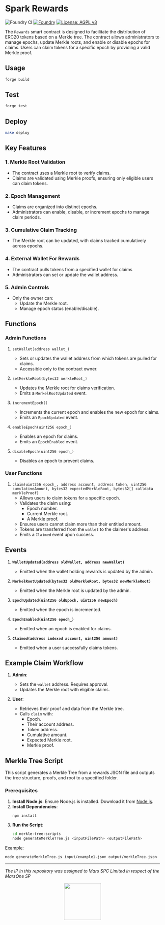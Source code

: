 # Spark Rewards

![Foundry CI](https://github.com/marsfoundation/spark-alm-controller/actions/workflows/ci.yml/badge.svg)
[![Foundry][foundry-badge]][foundry]
[![License: AGPL v3](https://img.shields.io/badge/License-AGPL%20v3-blue.svg)](https://github.com/marsfoundation/spark-alm-controller/blob/master/LICENSE)

[foundry]: https://getfoundry.sh/
[foundry-badge]: https://img.shields.io/badge/Built%20with-Foundry-FFDB1C.svg

The `Rewards` smart contract is designed to facilitate the distribution of ERC20 tokens based on a Merkle tree. The contract allows administrators to manage epochs, update Merkle roots, and enable or disable epochs for claims. Users can claim tokens for a specific epoch by providing a valid Merkle proof.

## Usage

```bash
forge build
```

## Test

```bash
forge test
```

## Deploy

```bash
make deploy
```

## Key Features

### 1. **Merkle Root Validation**
   - The contract uses a Merkle root to verify claims.
   - Claims are validated using Merkle proofs, ensuring only eligible users can claim tokens.

### 2. **Epoch Management**
   - Claims are organized into distinct epochs.
   - Administrators can enable, disable, or increment epochs to manage claim periods.

### 3. **Cumulative Claim Tracking**
   - The Merkle root can be updated, with claims tracked cumulatively across epochs.

### 4. **External Wallet For Rewards**
   - The contract pulls tokens from a specified wallet for claims.
   - Administrators can set or update the wallet address.

### 5. **Admin Controls**
   - Only the owner can:
     - Update the Merkle root.
     - Manage epoch status (enable/disable).

## Functions

### **Admin Functions**
1. `setWallet(address wallet_)`
   - Sets or updates the wallet address from which tokens are pulled for claims.
   - Accessible only to the contract owner.

2. `setMerkleRoot(bytes32 merkleRoot_)`
   - Updates the Merkle root for claims verification.
   - Emits a `MerkelRootUpdated` event.

3. `incrementEpoch()`
   - Increments the current epoch and enables the new epoch for claims.
   - Emits an `EpochUpdated` event.

4. `enableEpoch(uint256 epoch_)`
   - Enables an epoch for claims.
   - Emits an `EpochEnabled` event.

5. `disableEpoch(uint256 epoch_)`
   - Disables an epoch to prevent claims.

### **User Functions**
1. `claim(uint256 epoch_, address account, address token, uint256 cumulativeAmount, bytes32 expectedMerkleRoot, bytes32[] calldata merkleProof)`
   - Allows users to claim tokens for a specific epoch.
   - Validates the claim using:
     - Epoch number.
     - Current Merkle root.
     - A Merkle proof.
   - Ensures users cannot claim more than their entitled amount.
   - Tokens are transferred from the `wallet` to the claimer's address.
   - Emits a `Claimed` event upon success.

## Events
1. **`WalletUpdated(address oldWallet, address newWallet)`**
   - Emitted when the wallet holding rewards is updated by the admin.

2. **`MerkelRootUpdated(bytes32 oldMerkleRoot, bytes32 newMerkleRoot)`**
   - Emitted when the Merkle root is updated by the admin.

3. **`EpochUpdated(uint256 oldEpoch, uint256 newEpoch)`**
   - Emitted when the epoch is incremented.

4. **`EpochEnabled(uint256 epoch_)`**
   - Emitted when an epoch is enabled for claims.

5. **`Claimed(address indexed account, uint256 amount)`**
   - Emitted when a user successfully claims tokens.

## Example Claim Workflow

1. **Admin**:
   - Sets the `wallet` address. Requires approval.
   - Updates the Merkle root with eligible claims.

2. **User**:
   - Retrieves their proof and data from the Merkle tree.
   - Calls `claim` with:
     - Epoch.
     - Their account address.
     - Token address.
     - Cumulative amount.
     - Expected Merkle root.
     - Merkle proof.

## Merkle Tree Script

This script generates a Merkle Tree from a rewards JSON file and outputs the tree structure, proofs, and root to a specified folder.

### Prerequisites

1. **Install Node.js**: Ensure Node.js is installed. Download it from [Node.js](https://nodejs.org/).
2. **Install Dependencies**:
   ```bash
   npm install
    ```
3. **Run the Script**: 
   ```bash
   cd merkle-tree-scripts
   node generateMerkleTree.js <inputFilePath> <outputFilePath>
   ```
Example:
   ```bash
   node generateMerkleTree.js input/example1.json output/merkleTree.json
   ```

***
*The IP in this repository was assigned to Mars SPC Limited in respect of the MarsOne SP*
<p align="center">
  <img src="https://github.com/user-attachments/assets/841397d0-0cd4-4464-b4b4-6024b6ad6c6d" height="120" />
</p>